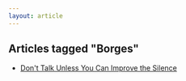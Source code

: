 ```yaml
---
layout: article
---
```


## Articles tagged "Borges"
- [Don't Talk Unless You Can Improve the Silence](/articles/2024/dont-talk-unless-you-can-improve-the-silence)